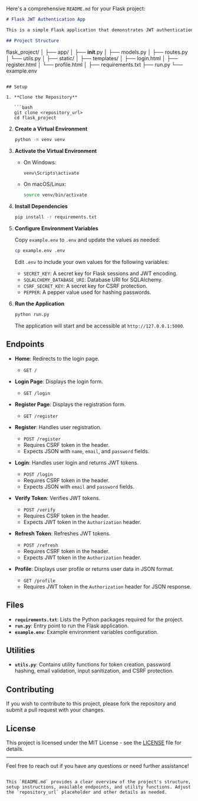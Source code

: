 Here's a comprehensive `README.md` for your Flask project:

```markdown
# Flask JWT Authentication App

This is a simple Flask application that demonstrates JWT authentication with CSRF protection. The project includes basic features for user registration, login, profile access, and token verification/refresh.

## Project Structure

```
flask_project/
│
├── app/
│   ├── __init__.py
│   ├── models.py
│   ├── routes.py
│   └── utils.py
│
├── static/
│
├── templates/
│   ├── login.html
│   ├── register.html
│   └── profile.html
│
├── requirements.txt
├── run.py
└── example.env
```

## Setup

1. **Clone the Repository**

   ```bash
   git clone <repository_url>
   cd flask_project
   ```

2. **Create a Virtual Environment**

   ```bash
   python -m venv venv
   ```

3. **Activate the Virtual Environment**

   - On Windows:
     ```bash
     venv\Scripts\activate
     ```
   - On macOS/Linux:
     ```bash
     source venv/bin/activate
     ```

4. **Install Dependencies**

   ```bash
   pip install -r requirements.txt
   ```

5. **Configure Environment Variables**

   Copy `example.env` to `.env` and update the values as needed:

   ```bash
   cp example.env .env
   ```

   Edit `.env` to include your own values for the following variables:
   
   - `SECRET_KEY`: A secret key for Flask sessions and JWT encoding.
   - `SQLALCHEMY_DATABASE_URI`: Database URI for SQLAlchemy.
   - `CSRF_SECRET_KEY`: A secret key for CSRF protection.
   - `PEPPER`: A pepper value used for hashing passwords.

6. **Run the Application**

   ```bash
   python run.py
   ```

   The application will start and be accessible at `http://127.0.0.1:5000`.

## Endpoints

- **Home**: Redirects to the login page.
  - `GET /`

- **Login Page**: Displays the login form.
  - `GET /login`

- **Register Page**: Displays the registration form.
  - `GET /register`

- **Register**: Handles user registration.
  - `POST /register`
  - Requires CSRF token in the header.
  - Expects JSON with `name`, `email`, and `password` fields.

- **Login**: Handles user login and returns JWT tokens.
  - `POST /login`
  - Requires CSRF token in the header.
  - Expects JSON with `email` and `password` fields.

- **Verify Token**: Verifies JWT tokens.
  - `POST /verify`
  - Requires CSRF token in the header.
  - Expects JWT token in the `Authorization` header.

- **Refresh Token**: Refreshes JWT tokens.
  - `POST /refresh`
  - Requires CSRF token in the header.
  - Expects JWT token in the `Authorization` header.

- **Profile**: Displays user profile or returns user data in JSON format.
  - `GET /profile`
  - Requires JWT token in the `Authorization` header for JSON response.

## Files

- **`requirements.txt`**: Lists the Python packages required for the project.
- **`run.py`**: Entry point to run the Flask application.
- **`example.env`**: Example environment variables configuration.

## Utilities

- **`utils.py`**: Contains utility functions for token creation, password hashing, email validation, input sanitization, and CSRF protection.

## Contributing

If you wish to contribute to this project, please fork the repository and submit a pull request with your changes.

## License

This project is licensed under the MIT License - see the [LICENSE](LICENSE) file for details.

---

Feel free to reach out if you have any questions or need further assistance!
```

This `README.md` provides a clear overview of the project's structure, setup instructions, available endpoints, and utility functions. Adjust the `repository_url` placeholder and other details as needed.